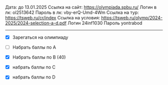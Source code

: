 Дата: до 13.01.2025
Ссылка на сайт: https://olympiada.spbu.ru/
Логин в лк: ol2513642
Пароль в лк: vby-erQ-Umd-4Wm
Ссылка на тур: https://tsweb.ru/cr/index
Ссылка на условия: https://tsweb.ru/olymp/2024-2025/2024-selection-a-d.pdf
Логин 24inf1030
Пароль yontrabod

---
- [x] Зарегаться на олимпиаду
- [ ] Набрать баллы по А
- [x] Набрать баллы по В (40)
- [x] набрать баллы по С
- [x] набрать баллы по D

